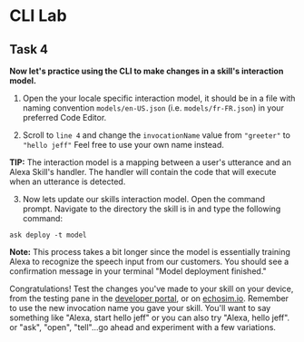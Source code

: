# CLI Lab
## Task 4
 **Now let's practice using the CLI to make changes in a skill's interaction model.**

1. Open the your locale specific interaction model, it should be in a file with naming convention `models/en-US.json` (i.e. `models/fr-FR.json`) in your preferred Code Editor.

2. Scroll to `line 4` and change the `invocationName` value from `"greeter"` to `"hello jeff"` Feel free to use your own name instead.

  **TIP:** The interaction model is a mapping between a user's utterance and an Alexa Skill's handler. The handler will contain the code that will execute when an utterance is detected.

3. Now lets update our skills interaction model. Open the command prompt. Navigate to the directory the skill is in and type the following command:

  ```
  ask deploy -t model
  ```

  **Note:** This process takes a bit longer since the model is essentially training Alexa to recognize the speech input from our customers. You should see a confirmation message in your terminal "Model deployment finished."

  Congratulations! Test the changes you've made to your skill on your device, from the testing pane in the [developer portal](https://developer.amazon.com/alexa/console/ask), or on [echosim.io](https://www.echosim.io). Remember to use the new invocation name you gave your skill. You'll want to say something like "Alexa, start hello jeff" or you can also try "Alexa, hello jeff". or "ask", "open", "tell"...go ahead and experiment with a few variations.
